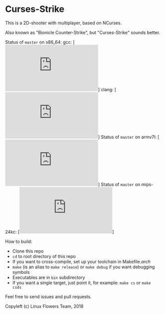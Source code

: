 # Curses-Strike

This is a 2D-shooter with multiplayer, based on NCurses.

Also known as "Bionicle Counter-Strike", but "Curses-Strike" sounds better.

Status of `master` on x86_64: 
gcc: [![Build Status](https://ultibot.ru/services/traviswh/status.php?branch=master&job=1)]
clang: [![Build Status](https://ultibot.ru/services/traviswh/status.php?branch=master&job=2)]
Status of `master` on armv7l: [![Build Status](https://ultibot.ru/services/traviswh/status.php?branch=master&job=3)]
Status of `master` on mips-24kc: [![Build Status](https://ultibot.ru/services/traviswh/status.php?branch=master&job=4)]

How to build:
- Clone this repo
- `cd` to root directory of this repo
- If you want to cross-compile,	set up your toolchain in Makefile.*arch* 
- `make` (is an alias to `make release`) or `make debug` if you want debugging symbols
- Executables are in `bin` subdirectory
- If you want a single target, just point it, for example: `make cs` or `make csds`

Feel free to send issues and pull requests.

Copyleft (c) Linux Flowers Team, 2018
